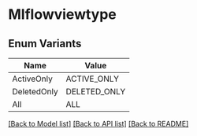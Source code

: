 # Mlflowviewtype

## Enum Variants

| Name | Value |
|---- | -----|
| ActiveOnly | ACTIVE_ONLY |
| DeletedOnly | DELETED_ONLY |
| All | ALL |


[[Back to Model list]](../README.md#documentation-for-models) [[Back to API list]](../README.md#documentation-for-api-endpoints) [[Back to README]](../README.md)


